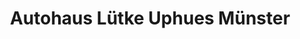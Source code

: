 ---
title: "Autohaus Lütke Uphues Münster"
url: /muenster/autohaus-luetke-uphues-muenster/
shop: Autohaus
---